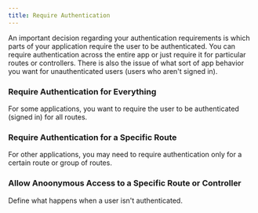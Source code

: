```yaml
---
title: Require Authentication
---
```

An important decision regarding your authentication requirements is which parts of your application require the user to be authenticated. You can require authentication across the entire app or just require it for particular routes or controllers. There is also the issue of what sort of app behavior you want for unauthenticated users (users who aren't signed in).

### Require Authentication for Everything

For some applications, you want to require the user to be authenticated (signed in) for all routes.

<StackSelector snippet="reqautheverything"/>

### Require Authentication for a Specific Route

For other applications, you may need to require authentication only for a certain route or group of routes.

<StackSelector snippet="reqauthspecific"/>

### Allow Anoonymous Access to a Specific Route or Controller

Define what happens when a user isn't authenticated.

<StackSelector snippet="allowanon"/>

